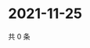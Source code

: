 # 2021-11-25

共 0 条

<!-- BEGIN WEIBO -->
<!-- 最后更新时间 Thu Nov 25 2021 16:16:58 GMT+0800 (China Standard Time) -->

<!-- END WEIBO -->
